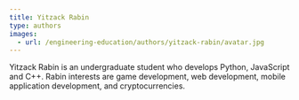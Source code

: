 ```yaml
---
title: Yitzack Rabin
type: authors
images:
  - url: /engineering-education/authors/yitzack-rabin/avatar.jpg 
---
```

Yitzack Rabin is an undergraduate student who develops Python, JavaScript and C++. Rabin interests are game development, web development, mobile application development, and cryptocurrencies. 